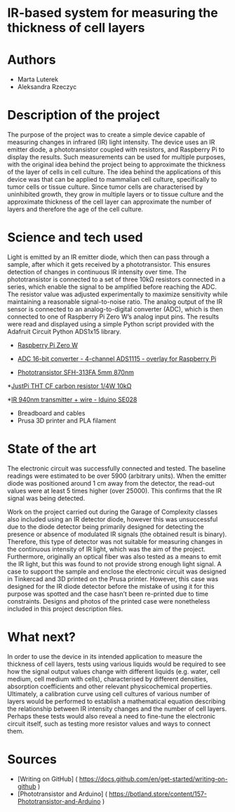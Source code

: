 # IR-based system for measuring the thickness of cell layers
# Authors 
- Marta Luterek
- Aleksandra Rzeczyc
# Description of the project 
The purpose of the project was to create a simple device capable of measuring changes in infrared (IR) light intensity. The device uses an IR emitter diode, a phototransistor coupled with resistors, and Raspberry Pi to display the results. Such measurements can be used for multiple purposes, with the original idea behind the project being to approximate the thickness of the layer of cells in cell culture. The idea behind the applications of this device was that can be applied to mammalian cell culture, specifically to tumor cells or tissue culture. Since tumor cells are characterised by uninhibited growth, they grow in multiple layers or to tissue culture and the approximate thickness of the cell layer can approximate the number of layers and therefore the age of the cell culture.

# Science and tech used 
Light is emitted by an IR emitter diode, which then can pass through a sample, after which it gets received by a phototransistor. This ensures detection of changes in continuous IR intensity over time. The phototransistor is connected to a set of three 10kΩ resistors connected in a series, which enable the signal to be amplified before reaching the ADC. The resistor value was adjusted experimentally to maximize sensitivity while maintaining a reasonable signal-to-noise ratio. The analog output of the IR sensor is connected to an analog-to-digital converter (ADC), which is then connected to one of Raspberry Pi Zero W’s analog input pins. The results were read and displayed using a simple Python script provided with the Adafruit Circuit Python ADS1x15 library.

* [Raspberry Pi Zero W](https://botland.com.pl/moduly-i-zestawy-raspberry-pi-zero/8741-zestaw-raspberry-pi-zero-w-basic-5903351240109.html)

* [ADC 16-bit converter - 4-channel ADS1115 - overlay for Raspberry Pi](https://botland.com.pl/raspberry-pi-hat-ekspandery-wyprowadzen/9861-przetwornik-adc-16-bitowy-4-kanalowy-ads1115-nakladka-dla-raspberry-pi-5904422314460.html)

* [Phototransistor SFH-313FA 5mm 870nm](https://botland.com.pl/fototranzystory/4245-fototranzystor-sfh-313fa-5mm-870nm-5-szt-5903351245760.html)

*[JustPi THT CF carbon resistor 1/4W 10kΩ](https://botland.store/through-hole-resistors-tht/20150-justpi-tht-cf-carbon-resistor-14w-10k-30pcs-5904422329280.html)

*[IR 940nm transmitter + wire - Iduino SE028](https://botland.store/led-ir-infrared/14286-ir-940nm-transmitter-wire-iduino-se028-5903351242011.html)
* Breadboard and cables
* Prusa 3D printer and PLA filament

# State of the art 
The electronic circuit was successfully connected and tested. The baseline readings were estimated to be over 5900 (arbitrary units). When the emitter diode was positioned around 1 cm away from the detector, the read-out values were at least 5 times higher (over 25000). This confirms that the IR signal was being detected.

Work on the project carried out during the Garage of Complexity classes also included using an IR detector diode, however this was unsuccessful due to the diode detector being primarily designed for detecting the presence or absence of modulated IR signals (the obtained result is binary). Therefore, this type of detector was not suitable for measuring changes in the continuous intensity of IR light, which was the aim of the project. Furthermore, originally an optical fiber was also tested as a means to emit the IR light, but this was found to not provide strong enough light signal. A case to support the sample and enclose the electronic circuit was designed in Tinkercad and 3D printed on the Prusa printer. However, this case was designed for the IR diode detector before the mistake of using it for this purpose was spotted and the case hasn’t been re-printed due to time constraints. Designs and photos of the printed case were nonetheless included in this project description files.

# What next?
In order to use the device in its intended application to measure the thickness of cell layers, tests using various liquids would be required to see how the signal output values change with different liquids (e.g. water, cell medium, cell medium with cells), characterised by different densities, absorption coefficients and other relevant physicochemical properties. Ultimately, a calibration curve using cell cultures of various number of layers would be performed to establish a mathematical equation describing the relationship between IR intensity changes and the number of cell layers. Perhaps these tests would also reveal a need to fine-tune the electronic circuit itself, such as testing more resistor values and ways to connect them.
# Sources 
- [Writing on GitHub] ( https://docs.github.com/en/get-started/writing-on-github )
- [Phototransistor and Arduino] ( https://botland.store/content/157-Phototransistor-and-Arduino )
